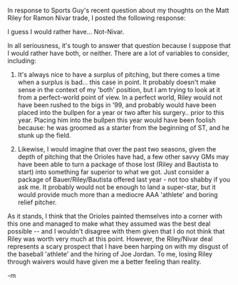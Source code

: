 In response to Sports Guy's recent question about my thoughts on the Matt Riley for Ramon Nivar trade, I posted the following response:

I guess I would rather have... Not-Nivar.

In all seriousness, it's tough to answer that question because I suppose that I would rather have both, or neither. There are a lot of variables to consider, including:

1) It's always nice to have a surplus of pitching, but there comes a time when a surplus is bad... this case in point. It probably doesn't make sense in the context of my 'both' position, but I am trying to look at it from a perfect-world point of view. In a perfect world, Riley would not have been rushed to the bigs in '99, and probably would have been placed into the bullpen for a year or two after his surgery.. prior to this year. Placing him into the bullpen this year would have been foolish because: he was groomed as a starter from the beginning of ST, and he stunk up the field.

2) Likewise, I would imagine that over the past two seasons, given the depth of pitching that the Orioles have had, a few other savvy GMs may have been able to turn a package of those lost (Riley and Bautista to start) into something far superior to what we got. Just consider a package of Bauer/Riley/Bautista offered last year - not too shabby if you ask me. It probably would not be enough to land a super-star, but it would provide much more than a mediocre AAA 'athlete' and boring relief pitcher.

As it stands, I think that the Orioles painted themselves into a corner with this one and managed to make what they assumed was the best deal possible -- and I wouldn't disagree with them given that I do not think that Riley was worth very much at this point. However, the Riley/Nivar deal represents a scary prospect that I have been harping on with my disgust of the baseball 'athlete' and the hiring of Joe Jordan. To me, losing Riley through waivers would have given me a better feeling than reality.

-m